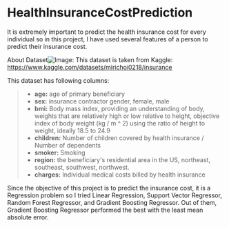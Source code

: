 # HealthInsuranceCostPrediction

It is extremely important to predict the health insurance cost for every individual so in this project, I have used several features of a person to predict their insurance cost.

About Dataset![Image](https://github.com/user-attachments/assets/3cf4c1a3-427e-48eb-8a1b-80287d5652b9): This dataset is taken from Kaggle: https://www.kaggle.com/datasets/mirichoi0218/insurance

This dataset has following columns:
> - **age:** age of primary beneficiary
> - **sex:** insurance contractor gender, female, male
> - **bmi:** Body mass index, providing an understanding of body, weights that are relatively high or low relative to height, objective index of body weight (kg / m ^ 2) using the ratio of height to weight, ideally 18.5 to 24.9
> - **children:** Number of children covered by health insurance / Number of dependents
> - **smoker:** Smoking
> - **region:** the beneficiary's residential area in the US, northeast, southeast, southwest, northwest.
> - **charges:** Individual medical costs billed by health insurance

Since the objective of this project is to predict the insurance cost, it is a Regression problem so I tried Linear Regression, Support Vector Regressor, Random Forest Regressor, and Gradient Boosting Regressor. Out of them, Gradient Boosting Regressor performed the best with the least mean absolute error.
